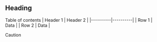  ## Heading
<a> Table of contents<a/>
| Header 1 | Header 2 |
|----------|----------|
| Row 1    | Data     |
| Row 2    | Data     |


> [!CAUTION]
